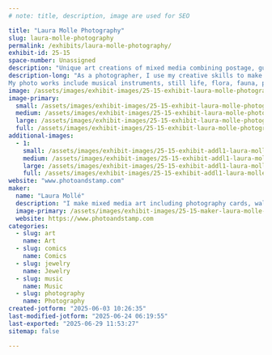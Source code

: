 ```yaml
---
# note: title, description, image are used for SEO

title: "Laura Molle Photography"
slug: laura-molle-photography
permalink: /exhibits/laura-molle-photography/
exhibit-id: 25-15
space-number: Unassigned
description: "Unique art creations of mixed media combining postage, guitar picks, jewelry and more with my photos"
description-long: "As a photographer, I use my creative skills to make mixed media art including photo cards and wall art suitable for framing or gifting.  I also make jewelry, enhance musical instruments, keychains, bookmarks and other unique items all using postage stamps, guitar picks and I turn many everyday objects into art.
My photo works include musical instruments, still life, flora, fauna, people and places."
image: /assets/images/exhibit-images/25-15-exhibit-laura-molle-photography-double-neck-website-signed-large.jpg
image-primary: 
  small: /assets/images/exhibit-images/25-15-exhibit-laura-molle-photography-double-neck-website-signed-small.jpg
  medium: /assets/images/exhibit-images/25-15-exhibit-laura-molle-photography-double-neck-website-signed-medium.jpg
  large: /assets/images/exhibit-images/25-15-exhibit-laura-molle-photography-double-neck-website-signed-large.jpg
  full: /assets/images/exhibit-images/25-15-exhibit-laura-molle-photography-double-neck-website-signed-full.jpg
additional-images: 
  - 1:
    small: /assets/images/exhibit-images/25-15-exhibit-addl1-laura-molle-photography-butterfly-white-stripe-website-small.jpg
    medium: /assets/images/exhibit-images/25-15-exhibit-addl1-laura-molle-photography-butterfly-white-stripe-website-medium.jpg
    large: /assets/images/exhibit-images/25-15-exhibit-addl1-laura-molle-photography-butterfly-white-stripe-website-large.jpg
    full: /assets/images/exhibit-images/25-15-exhibit-addl1-laura-molle-photography-butterfly-white-stripe-website-full.jpg
website: "www.photoandstamp.com"
maker: 
  name: "Laura Mollé"
  description: "I make mixed media art including photography cards, wall art, jewelry, musical instruments, keychains and other unique items all using postage stamps, guitar picks and I create many other interesting objects into art."
  image-primary: /assets/images/exhibit-images/25-15-maker-laura-molle-photography-laura-usbuscard2-logo3-medium.jpg
  website: https://www.photoandstamp.com
categories: 
  - slug: art
    name: Art
  - slug: comics
    name: Comics
  - slug: jewelry
    name: Jewelry
  - slug: music
    name: Music
  - slug: photography
    name: Photography
created-jotform: "2025-06-03 10:26:35"
last-modified-jotform: "2025-06-24 06:19:55"
last-exported: "2025-06-29 11:53:27"
sitemap: false

---
```

